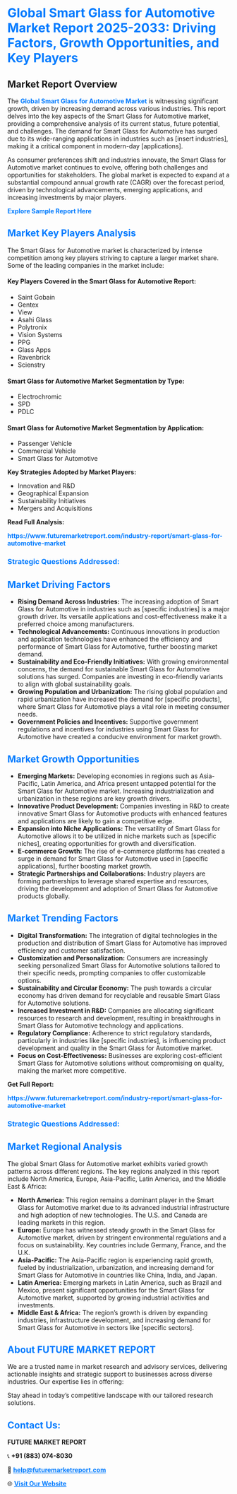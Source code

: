<h1 style="color: #007BFF;">Global Smart Glass for Automotive Market Report 2025-2033: Driving Factors, Growth Opportunities, and Key Players</h1>

<section id="overview">
<h2>Market Report Overview</h2>
<p>The <a href="https://www.futuremarketreport.com/industry-report/smart-glass-for-automotive-market" style="color: #007BFF; text-decoration: none;"><strong>Global Smart Glass for Automotive Market</strong></a> is witnessing significant growth, driven by increasing demand across various industries. This report delves into the key aspects of the Smart Glass for Automotive market, providing a comprehensive analysis of its current status, future potential, and challenges. The demand for Smart Glass for Automotive has surged due to its wide-ranging applications in industries such as [insert industries], making it a critical component in modern-day [applications].</p>
<p>As consumer preferences shift and industries innovate, the Smart Glass for Automotive market continues to evolve, offering both challenges and opportunities for stakeholders. The global market is expected to expand at a substantial compound annual growth rate (CAGR) over the forecast period, driven by technological advancements, emerging applications, and increasing investments by major players.</p>
</section>

<section id="overview">
<p><a href="https://www.futuremarketreport.com/request-sample/reportId=121808" style="color: #007BFF; text-decoration: none;"><strong>Explore Sample Report Here</strong></a></p>
</section>

<section id="key-players">
<h2 style="color: #007BFF;">Market Key Players Analysis</h2>
<p>The Smart Glass for Automotive market is characterized by intense competition among key players striving to capture a larger market share. Some of the leading companies in the market include:</p>
<h4>Key Players Covered in the Smart Glass for Automotive Report:</h4>
<ul><li>Saint Gobain</li><li>Gentex</li><li>View</li><li>Asahi Glass</li><li>Polytronix</li><li>Vision Systems</li><li>PPG</li><li>Glass Apps</li><li>Ravenbrick</li><li>Scienstry</li></ul>
<h4>Smart Glass for Automotive Market Segmentation by Type:</h4>
<ul><li>Electrochromic</li><li>SPD</li><li>PDLC</li></ul>

<h4>Smart Glass for Automotive Market Segmentation by Application:</h4>
<ul><li>Passenger Vehicle</li><li>Commercial Vehicle</li><li>Smart Glass for Automotive</li></ul>
<p><strong>Key Strategies Adopted by Market Players:</strong></p>
<ul>
<li>Innovation and R&D</li>
<li>Geographical Expansion</li>
<li>Sustainability Initiatives</li>
<li>Mergers and Acquisitions</li>
</ul>
</section>

<section>
<p><strong>Read Full Analysis: </strong></p><a href="https://www.futuremarketreport.com/industry-report/smart-glass-for-automotive-market" style="color: #007BFF; text-decoration: none;"><strong>https://www.futuremarketreport.com/industry-report/smart-glass-for-automotive-market</strong></a>
<h3 style="color: #007BFF;">Strategic Questions Addressed:</h3>
</section>

<section id="driving-factors">
<h2 style="color: #007BFF;">Market Driving Factors</h2>
<ul>
<li><strong>Rising Demand Across Industries:</strong> The increasing adoption of Smart Glass for Automotive in industries such as [specific industries] is a major growth driver. Its versatile applications and cost-effectiveness make it a preferred choice among manufacturers.</li>
<li><strong>Technological Advancements:</strong> Continuous innovations in production and application technologies have enhanced the efficiency and performance of Smart Glass for Automotive, further boosting market demand.</li>
<li><strong>Sustainability and Eco-Friendly Initiatives:</strong> With growing environmental concerns, the demand for sustainable Smart Glass for Automotive solutions has surged. Companies are investing in eco-friendly variants to align with global sustainability goals.</li>
<li><strong>Growing Population and Urbanization:</strong> The rising global population and rapid urbanization have increased the demand for [specific products], where Smart Glass for Automotive plays a vital role in meeting consumer needs.</li>
<li><strong>Government Policies and Incentives:</strong> Supportive government regulations and incentives for industries using Smart Glass for Automotive have created a conducive environment for market growth.</li>
</ul>
</section>

<section id="growth-opportunities">
<h2 style="color: #007BFF;">Market Growth Opportunities</h2>
<ul>
<li><strong>Emerging Markets:</strong> Developing economies in regions such as Asia-Pacific, Latin America, and Africa present untapped potential for the Smart Glass for Automotive market. Increasing industrialization and urbanization in these regions are key growth drivers.</li>
<li><strong>Innovative Product Development:</strong> Companies investing in R&D to create innovative Smart Glass for Automotive products with enhanced features and applications are likely to gain a competitive edge.</li>
<li><strong>Expansion into Niche Applications:</strong> The versatility of Smart Glass for Automotive allows it to be utilized in niche markets such as [specific niches], creating opportunities for growth and diversification.</li>
<li><strong>E-commerce Growth:</strong> The rise of e-commerce platforms has created a surge in demand for Smart Glass for Automotive used in [specific applications], further boosting market growth.</li>
<li><strong>Strategic Partnerships and Collaborations:</strong> Industry players are forming partnerships to leverage shared expertise and resources, driving the development and adoption of Smart Glass for Automotive products globally.</li>
</ul>
</section>

<section id="trending-factors">
<h2 style="color: #007BFF;">Market Trending Factors</h2>
<ul>
<li><strong>Digital Transformation:</strong> The integration of digital technologies in the production and distribution of Smart Glass for Automotive has improved efficiency and customer satisfaction.</li>
<li><strong>Customization and Personalization:</strong> Consumers are increasingly seeking personalized Smart Glass for Automotive solutions tailored to their specific needs, prompting companies to offer customizable options.</li>
<li><strong>Sustainability and Circular Economy:</strong> The push towards a circular economy has driven demand for recyclable and reusable Smart Glass for Automotive solutions.</li>
<li><strong>Increased Investment in R&D:</strong> Companies are allocating significant resources to research and development, resulting in breakthroughs in Smart Glass for Automotive technology and applications.</li>
<li><strong>Regulatory Compliance:</strong> Adherence to strict regulatory standards, particularly in industries like [specific industries], is influencing product development and quality in the Smart Glass for Automotive market.</li>
<li><strong>Focus on Cost-Effectiveness:</strong> Businesses are exploring cost-efficient Smart Glass for Automotive solutions without compromising on quality, making the market more competitive.</li>
</ul>
</section>

<section>
<p><strong>Get Full Report: </strong></p><a href="https://www.futuremarketreport.com/industry-report/smart-glass-for-automotive-market" style="color: #007BFF; text-decoration: none;"><strong>https://www.futuremarketreport.com/industry-report/smart-glass-for-automotive-market</strong></a>
<h3 style="color: #007BFF;">Strategic Questions Addressed:</h3>
</section>


<section id="regional-analysis">
<h2 style="color: #007BFF;">Market Regional Analysis</h2>
<p>The global Smart Glass for Automotive market exhibits varied growth patterns across different regions. The key regions analyzed in this report include North America, Europe, Asia-Pacific, Latin America, and the Middle East & Africa:</p>
<ul>
<li><strong>North America:</strong> This region remains a dominant player in the Smart Glass for Automotive market due to its advanced industrial infrastructure and high adoption of new technologies. The U.S. and Canada are leading markets in this region.</li>
<li><strong>Europe:</strong> Europe has witnessed steady growth in the Smart Glass for Automotive market, driven by stringent environmental regulations and a focus on sustainability. Key countries include Germany, France, and the U.K.</li>
<li><strong>Asia-Pacific:</strong> The Asia-Pacific region is experiencing rapid growth, fueled by industrialization, urbanization, and increasing demand for Smart Glass for Automotive in countries like China, India, and Japan.</li>
<li><strong>Latin America:</strong> Emerging markets in Latin America, such as Brazil and Mexico, present significant opportunities for the Smart Glass for Automotive market, supported by growing industrial activities and investments.</li>
<li><strong>Middle East & Africa:</strong> The region’s growth is driven by expanding industries, infrastructure development, and increasing demand for Smart Glass for Automotive in sectors like [specific sectors].</li>
</ul>
</section>

<footer>
<h2 style="color: #007BFF;">About FUTURE MARKET REPORT</h2>
<p>We are a trusted name in market research and advisory services, delivering actionable insights and strategic support to businesses across diverse industries. Our expertise lies in offering:</p>

<p>Stay ahead in today’s competitive landscape with our tailored research solutions.</p>

<h2 style="color: #007BFF;">Contact Us:</h2>
<p><strong>FUTURE MARKET REPORT</strong></p>
<p>📞 <strong>+91 (883) 074-8030</strong></p>
<p>📧 <strong><a href="mailto:help@futuremarketreport.com" style="color: #007BFF;">help@futuremarketreport.com</a></strong></p>
<p>🌐 <strong><a href="https://www.futuremarketreport.com/" style="color: #007BFF;">Visit Our Website</a></strong></p>
</footer>